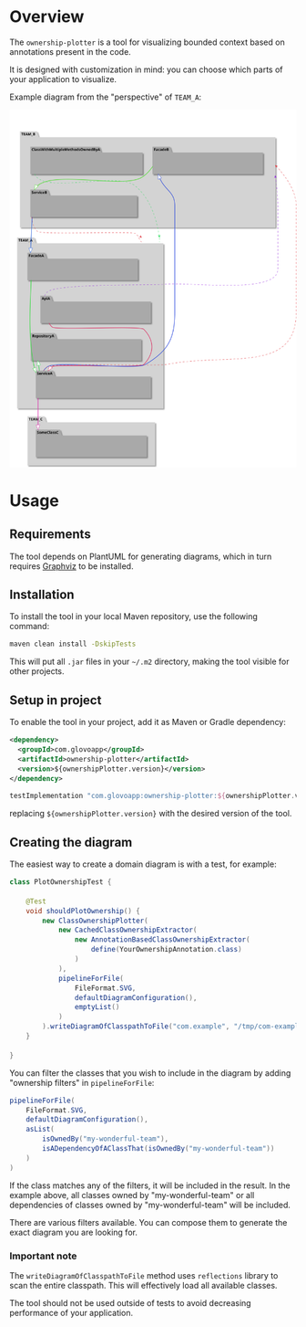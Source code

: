 # Overview

The `ownership-plotter` is a tool for visualizing bounded context based on annotations present in the code.

It is designed with customization in mind: you can choose which parts of your application to visualize.

Example diagram from the "perspective" of `TEAM_A`:

![](example-diagram.svg)

# Usage

## Requirements

The tool depends on PlantUML for generating diagrams, which in turn requires [Graphviz](https://graphviz.org/download/) to be installed.

## Installation

To install the tool in your local Maven repository, use the following command:

```bash
maven clean install -DskipTests
```

This will put all `.jar` files in your `~/.m2` directory, making the tool visible for other projects.

## Setup in project

To enable the tool in your project, add it as Maven or Gradle dependency:

```xml
<dependency>
  <groupId>com.glovoapp</groupId>
  <artifactId>ownership-plotter</artifactId>
  <version>${ownershipPlotter.version}</version>
</dependency>
```

```groovy
testImplementation "com.glovoapp:ownership-plotter:${ownershipPlotter.version}"
```

replacing `${ownershipPlotter.version}` with the desired version of the tool.

## Creating the diagram

The easiest way to create a domain diagram is with a test, for example:

```java
class PlotOwnershipTest {

    @Test
    void shouldPlotOwnership() {
        new ClassOwnershipPlotter(
            new CachedClassOwnershipExtractor(
                new AnnotationBasedClassOwnershipExtractor(
                    define(YourOwnershipAnnotation.class)
                )
            ),
            pipelineForFile(
                FileFormat.SVG,
                defaultDiagramConfiguration(),
                emptyList()
            )
        ).writeDiagramOfClasspathToFile("com.example", "/tmp/com-example-domain.svg");
    }

}
``` 

You can filter the classes that you wish to include in the diagram by adding "ownership filters" in `pipelineForFile`:

```java
pipelineForFile(
    FileFormat.SVG,
    defaultDiagramConfiguration(),
    asList(
        isOwnedBy("my-wonderful-team"),
        isADependencyOfAClassThat(isOwnedBy("my-wonderful-team"))
    )
)
```

If the class matches any of the filters, it will be included in the result.
In the example above, all classes owned by "my-wonderful-team" or all dependencies of classes owned by "my-wonderful-team" will be included.

There are various filters available.
You can compose them to generate the exact diagram you are looking for.

### Important note

The `writeDiagramOfClasspathToFile` method uses `reflections` library to scan the entire classpath.
This will effectively load all available classes.

The tool should not be used outside of tests to avoid decreasing performance of your application.